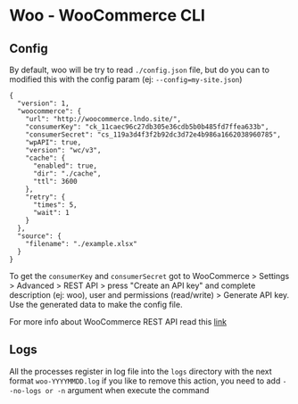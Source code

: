 # Woo - WooCommerce CLI

## Config
By default, woo will be try to read `./config.json` file, but do you can to modified this with the config param (ej: `--config=my-site.json`)

```
{
  "version": 1,
  "woocommerce": {
    "url": "http://woocommerce.lndo.site/",
    "consumerKey": "ck_11caec96c27db305e36cdb5b0b485fd7ffea633b",
    "consumerSecret": "cs_119a3d4f3f2b92dc3d72e4b986a1662038960785",
    "wpAPI": true,
    "version": "wc/v3",
    "cache": {
      "enabled": true,
      "dir": "./cache",
      "ttl": 3600
    },
    "retry": {
      "times": 5,
      "wait": 1
    }
  },
  "source": {
    "filename": "./example.xlsx"
  }
}
```

To get the `consumerKey` and `consumerSecret` got to WooCommerce > Settings > Advanced > REST API > press "Create an API key" and complete
description (ej: woo), user and permissions (read/write) > Generate API key. Use the generated data to make the config file.

For more info about WooCommerce REST API read this [link](https://docs.woocommerce.com/document/woocommerce-rest-api/)

## Logs
All the processes register in log file into the `logs` directory with the next format `woo-YYYYMMDD.log` if you like to remove this action, you need to add `--no-logs or -n` argument when execute the command

